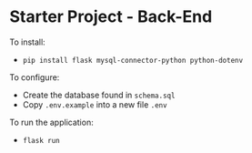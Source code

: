 # Starter Project - Back-End

To install:  
- `pip install flask mysql-connector-python python-dotenv`

To configure:  
- Create the database found in `schema.sql`
- Copy `.env.example` into a new file `.env`

To run the application:  
- `flask run`